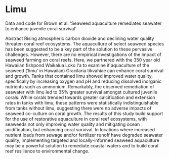# Limu
Data and code for Brown et al. 'Seaweed aquaculture remediates seawater to enhance juvenile coral survival'

Abstract
Rising atmospheric carbon dioxide and declining water quality threaten coral reef ecosystems. The aquaculture of select seaweed species has been suggested to be a key part of the solution to these pervasive challenges. However, there are no empirical investigations of the impact of seaweed farming on coral reefs. Here, we partnered with the 350 year old Hawaiian fishpond Waikalua Loko Iʻa to examine if aquaculture of the seaweed (‘limu’ in Hawaiian) Gracilaria tikvahiae can enhance coral survival and growth. Tanks that contained limu showed improved water quality, specifically by increasing oxygen and pH and reducing dissolved inorganic nutrients such as ammonium. Remarkably, the observed remediation of seawater with limu led to 35% greater survival amongst cultured juvenile corals. While corals trended towards greater calcification and extension rates in tanks with limu, these patterns were statistically indistinguishable from tanks without limu, suggesting there were no adverse impacts of seaweed co-culture on coral growth. The results of this study build support for the use of restorative aquaculture in coral reef ecosystems, with seaweeds not only improving water quality and mitigating ocean acidification, but enhancing coral survival. In locations where increased nutrient loads from sewage and/or fertilizer runoff have degraded seawater quality, implementing targeted and locally-informed seaweed aquaculture may be a powerful solution to remediate coastal waters and to build coral reef resilience to environmental change.
